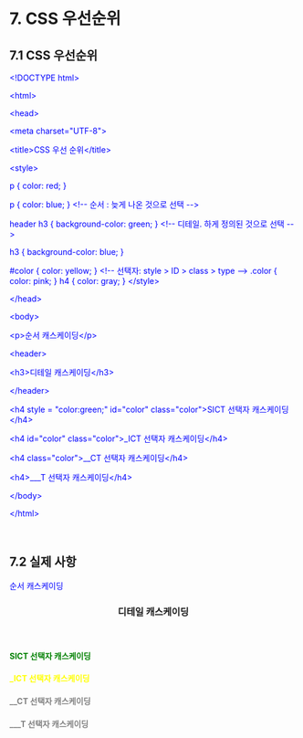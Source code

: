 # 7. CSS 우선순위

## 7.1 CSS 우선순위

&lt;!DOCTYPE html&gt;

&lt;html&gt;

&lt;head&gt;
  
  &lt;meta charset="UTF-8"&gt;

  &lt;title&gt;CSS 우선 순위&lt;/title&gt;
  
  &lt;style&gt;

  p { color: red; }

  p { color: blue; }  &lt;!-- 순서 :  늦게 나온 것으로 선택 --&gt;
  
  header h3 { background-color: green; }   &lt;!-- 디테일. 하게 정의된 것으로 선택 --&gt;
  
  h3 { background-color: blue; }
  
  #color { color: yellow; }     &lt;!-- 선택자:  style &gt; ID &gt; class &gt; type --&gt;
  .color { color: pink; }
  h4 { color: gray; }
  &lt;/style&gt;

&lt;/head&gt;

&lt;body&gt;

  &lt;p&gt;순서 캐스케이딩&lt;/p&gt;

  &lt;header&gt;

  &lt;h3&gt;디테일 캐스케이딩&lt;/h3&gt;

  &lt;/header&gt;

  &lt;h4 style = "color:green;" id="color" class="color"&gt;SICT 선택자 캐스케이딩&lt;/h4&gt;

  &lt;h4 id="color" class="color"&gt;_ICT 선택자 캐스케이딩&lt;/h4&gt;

  &lt;h4 class="color"&gt;__CT 선택자 캐스케이딩&lt;/h4&gt;

  &lt;h4&gt;___T 선택자 캐스케이딩&lt;/h4&gt;
  
&lt;/body&gt;

&lt;/html&gt;



<br>

## 7.2 실제 사항

<!DOCTYPE html>
<html>
<head>
  <meta charset="UTF-8">
  <title>CSS 우선 순위</title>
  
  <style>
      p { color: red; }
      p { color: blue; }  <!-- 순서 :  늦게 나온 것으로 선택 -->
      
      header h3 { background-color: green; }   <!-- 디테일. 하게 정의된 것으로 선택 -->
      h3 { background-color: blue; }
      
      #color { color: yellow; }     <!-- 선택자:  style > ID > class > type -->
      .color { color: pink; }
      h4 { color: gray; }
  </style>

</head>
<body>
  <p>순서 캐스케이딩</p>

  <header>
    <h3>디테일 캐스케이딩</h3>
  </header>

  <h4 style = "color:green;" id="color" class="color">SICT 선택자 캐스케이딩</h4>
  <h4 id="color" class="color">_ICT 선택자 캐스케이딩</h4>
  <h4 class="color">__CT 선택자 캐스케이딩</h4>
  <h4>___T 선택자 캐스케이딩</h4>
  
</body>
</html>